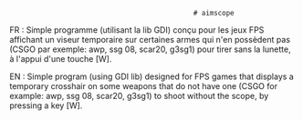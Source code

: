                                                  # aimscope

FR : Simple programme (utilisant la lib GDI) conçu pour les jeux FPS affichant un viseur temporaire sur certaines armes qui n'en possèdent pas (CSGO par exemple: awp, ssg 08, scar20, g3sg1) 
pour tirer sans la lunette, à l'appui d'une touche [W].

EN : Simple program (using GDI lib) designed for FPS games that displays a temporary crosshair on some weapons that do not have one (CSGO for example: awp, ssg 08, scar20, g3sg1) 
to shoot without the scope, by pressing a key [W].
